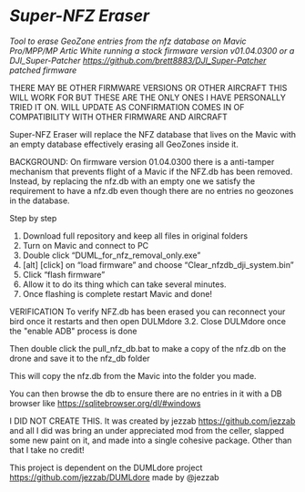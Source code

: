 # ***Super-NFZ Eraser***

*Tool to erase GeoZone entries from the nfz database on Mavic Pro/MPP/MP Artic White running a stock firmware version v01.04.0300 or a DJI_Super-Patcher https://github.com/brett8883/DJI_Super-Patcher patched firmware*

THERE MAY BE OTHER FIRMWARE VERSIONS OR OTHER AIRCRAFT THIS WILL WORK FOR BUT THESE ARE THE ONLY ONES I HAVE PERSONALLY TRIED IT ON. WILL UPDATE AS CONFIRMATION COMES IN OF COMPATIBILITY WITH OTHER FIRMWARE AND AIRCRAFT

Super-NFZ Eraser will replace the NFZ database that lives on the Mavic with an empty database effectively erasing all GeoZones inside it. 

BACKGROUND: On firmware version 01.04.0300 there is a anti-tamper mechanism that prevents flight of a Mavic if the NFZ.db has been removed. Instead, by replacing the nfz.db with an empty one we satisfy the requirement to have a nfz.db even though there are no entries no geozones in the database.

Step by step
1. Download full repository and keep all files in original folders
2. Turn on Mavic and connect to PC 
3. Double click “DUML_for_nfz_removal_only.exe”
4. [alt] [click] on “load firmware” and choose “Clear_nfzdb_dji_system.bin”
5. Click “flash firmware” 
6. Allow it to do its thing which can take several minutes. 
7. Once flashing is complete restart Mavic and done!

VERIFICATION
To verify NFZ.db has been erased you can reconnect your bird once it restarts and then open DULMdore 3.2. Close DULMdore once the "enable ADB" process is done  

Then double click the pull_nfz_db.bat to make a copy of the nfz.db on the drone and save it to the nfz_db folder 

This will copy the nfz.db from the Mavic into the folder you made.

You can then browse the db to ensure there are no entries in it with a DB browser like https://sqlitebrowser.org/dl/#windows

I DID NOT CREATE THIS. It was created by jezzab https://github.com/jezzab and all I did was bring an under appreciated mod from the celler, slapped some new paint on it, and made into a single cohesive package. Other than that I take no credit! 

This project is dependent on the DUMLdore project https://github.com/jezzab/DUMLdore made by @jezzab


